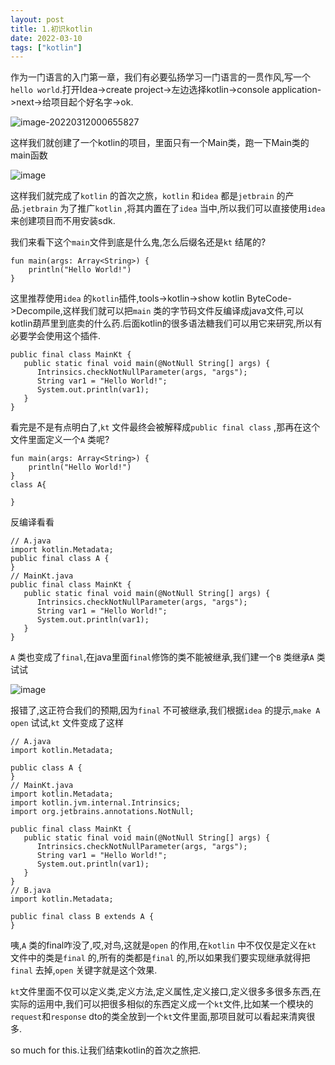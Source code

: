 ```yaml
---
layout: post
title: 1.初识kotlin
date: 2022-03-10
tags: ["kotlin"]
---
```


作为一门语言的入门第一章，我们有必要弘扬学习一门语言的一贯作风,写一个`hello world`.打开Idea->create project->左边选择kotlin->console application->next->给项目起个好名字->ok.
<!--more-->

![image-20220312000655827](image-20220312000655827.png)

这样我们就创建了一个kotlin的项目，里面只有一个Main类，跑一下Main类的main函数

![image](dhF2Ga_RVGC7fLJGcmww48_e31mRvhwPaAfm0sMo9eo.png)

这样我们就完成了`kotlin` 的首次之旅，`kotlin` 和`idea` 都是`jetbrain` 的产品.`jetbrain` 为了推广`kotlin` ,将其内置在了`idea` 当中,所以我们可以直接使用`idea` 来创建项目而不用安装sdk.

我们来看下这个`main`文件到底是什么鬼,怎么后缀名还是`kt` 结尾的?

    fun main(args: Array<String>) {
        println("Hello World!")
    }

这里推荐使用`idea` 的`kotlin`插件,tools->kotlin->show kotlin  ByteCode->Decompile,这样我们就可以把`main` 类的字节码文件反编译成java文件,可以kotlin葫芦里到底卖的什么药.后面kotlin的很多语法糖我们可以用它来研究,所以有必要学会使用这个插件.

    public final class MainKt {
       public static final void main(@NotNull String[] args) {
          Intrinsics.checkNotNullParameter(args, "args");
          String var1 = "Hello World!";
          System.out.println(var1);
       }
    }

看完是不是有点明白了,`kt` 文件最终会被解释成`public final class` ,那再在这个文件里面定义一个`A` 类呢?

    fun main(args: Array<String>) {
        println("Hello World!")
    }
    class A{

    }

反编译看看

    // A.java
    import kotlin.Metadata;
    public final class A {
    }
    // MainKt.java
    public final class MainKt {
       public static final void main(@NotNull String[] args) {
          Intrinsics.checkNotNullParameter(args, "args");
          String var1 = "Hello World!";
          System.out.println(var1);
       }
    }

`A` 类也变成了`final`,在java里面`final`修饰的类不能被继承,我们建一个`B` 类继承`A` 类试试

![image](cjb2w9tkU2mE8RhWWDCyqPMnTeojIgKYG-eDYDtx2NQ.png)

报错了,这正符合我们的预期,因为`final` 不可被继承,我们根据`idea` 的提示,`make A open` 试试,`kt` 文件变成了这样

    // A.java
    import kotlin.Metadata;

    public class A {
    }
    // MainKt.java
    import kotlin.Metadata;
    import kotlin.jvm.internal.Intrinsics;
    import org.jetbrains.annotations.NotNull;

    public final class MainKt {
       public static final void main(@NotNull String[] args) {
          Intrinsics.checkNotNullParameter(args, "args");
          String var1 = "Hello World!";
          System.out.println(var1);
       }
    }
    // B.java
    import kotlin.Metadata;

    public final class B extends A {
    }

咦,`A` 类的final咋没了,哎,对鸟,这就是`open` 的作用,在`kotlin` 中不仅仅是定义在`kt` 文件中的类是`final` 的,所有的类都是`final` 的,所以如果我们要实现继承就得把`final` 去掉,`open` 关键字就是这个效果.

`kt`文件里面不仅可以定义类,定义方法,定义属性,定义接口,定义很多多很多东西,在实际的运用中,我们可以把很多相似的东西定义成一个`kt`文件,比如某一个模块的`request`和`response` dto的类全放到一个`kt`文件里面,那项目就可以看起来清爽很多.

so much for this.让我们结束kotlin的首次之旅把.